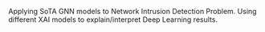 Applying SoTA GNN models to Network Intrusion Detection Problem.
Using different XAI models to explain/interpret Deep Learning results.

